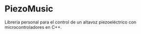 # PiezoMusic
Librería personal para el control de un altavoz piezoeléctrico con microcontroladores en C++.
